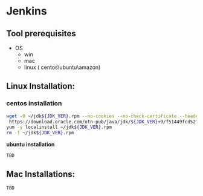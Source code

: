 # Jenkins

## Tool prerequisites

* OS
  * win 
  * mac
  * linux \( centos\ubuntu\amazon\)

## **Linux Installation:**

### centos installation

```bash
wget -O ~/jdk${JDK_VER}.rpm --no-cookies --no-check-certificate --header "Cookie: oraclelicense=accept-securebackup-cookie"  \
 https://download.oracle.com/otn-pub/java/jdk/${JDK_VER}+9/f51449fcd52f4d52b93a989c5c56ed3c/jdk-${JDK_VER}_linux-x64_bin.rpm
yum -y localinstall ~/jdk${JDK_VER}.rpm
rm -f ~/jdk${JDK_VER}.rpm

```

**ubuntu installation**

```text
TBD
```

## Mac Installations:

```text
TBD
```

